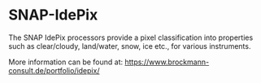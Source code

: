 SNAP-IdePix
===========

The SNAP IdePix processors provide a pixel classification into properties such as clear/cloudy, land/water, snow, 
ice etc., for various instruments. 

More information can be found at: https://www.brockmann-consult.de/portfolio/idepix/
